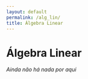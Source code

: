 ```yaml
---
layout: default
permalink: /alg_lin/
title: Álgebra Linear
---
```


# Álgebra Linear

_Ainda não há nada por aqui_